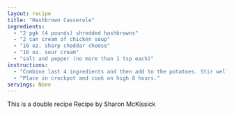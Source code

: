 ```yaml
---
layout: recipe
title: "Hashbrown Casserole"
ingredients:
  - "2 pgk (4 pounds) shredded hashbrowns"
  - "2 can cream of chicken soup"
  - "16 oz. sharp cheddar cheese"
  - "16 oz. sour cream"
  - "salt and pepper (no more than 1 tsp each)"
instructions:
  - "Combine last 4 ingredients and then add to the potatoes. Stir well. "
  - "Place in crockpot and cook on high 8 hours."
servings: None
---
```


This is a double recipe
Recipe by Sharon McKissick

